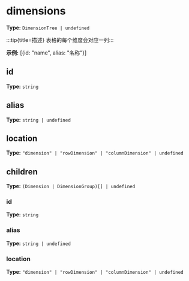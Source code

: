 # dimensions

**Type:** `DimensionTree | undefined`

:::tip{title=描述}
表格的每个维度会对应一列:::


 

**示例:**
[{id: "name", alias: "名称"}]


 


## id

**Type:** `string`

## alias

**Type:** `string | undefined`

## location

**Type:** `"dimension" | "rowDimension" | "columnDimension" | undefined`

## children

**Type:** `(Dimension | DimensionGroup)[] | undefined`


### id

**Type:** `string`

### alias

**Type:** `string | undefined`

### location

**Type:** `"dimension" | "rowDimension" | "columnDimension" | undefined`

